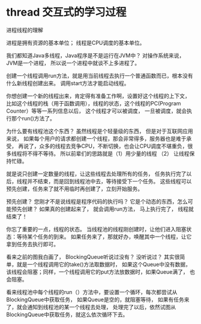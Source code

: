 # thread 交互式的学习过程
进程线程的理解

进程是拥有资源的基本单位；
线程是CPU调度的基本单位。

我们都知道Java多线程，Java程序是不是运行在JVM中？ 对操作系统来说，JVM是一个进程，
所以说一个进程中就谈不上多进程了。

创建一个线程调用run方法，就是用当前线程去执行一个普通函数而已，根本没有什么新线程创建出来。
调用start方法才能启动线程。

你想创建一个新的线程出来，肯定得有准备工作啊，设置好这个线程的上下文，
比如这个线程的栈（用于函数调用），线程的状态，这个线程的PC(Program Counter）等等一系列信息以后，
这个线程才可以被调度， 一旦被调度，就会执行那个run()方法了。

为什么要有线程池这个东西？
虽然线程是个轻量级的东西， 但是对于互联网应用来说，
如果每个用户的请求都创建一个线程，那会非常得多，服务器也是难于承受，
再说了，众多的线程去竞争CPU，不断切换，也会让CPU调度不堪重负，很多线程将不得不等待。
所以前辈们的思路就是（1）用少量的线程 （2） 让线程保持忙碌。

就是说只创建一定数量的线程，让这些线程去处理所有的任务，
任务执行完了以后，线程并不结束，而是回到线程池中去，等待接受下一个任务。
这些线程可以预先创建，任务来了就不用临时再创建了，立刻开始服务。

预先创建？ 您刚才不是说线程是程序代码的执行吗？
它是个动态的东西，怎么可能预先创建？ 如果真的创建起来了，
就会调用run方法， 马上执行完了， 线程就结束了！

你忘了重要的一点，线程的状态。 
当线程池的线程刚创建时，让他们进入阻塞状态：等待某个任务的到来。 
如果任务来了，那就好办，唤醒其中一个线程，让它拿到任务去执行即可。

看来之前的图我白画了， BlockingQueue听说过没有？ 
没听说过？ 其实很简单，就是一个线程调用它的take()方法取数据时， 
如果这个Queue中没有数据，该线程会阻塞；同样，一个线程调用它的put方法放数据时，如果Queue满了， 也会阻塞。

看来线程池中每个线程的run（）方法中，要设置一个循环，每次都尝试从BlockingQueue中获取任务，
如果Queue是空的，就阻塞等待， 如果有任务来了，就会通知到线程池的某一个线程去处理，
处理完了以后，依然试图从BlockingQueue中获取任务，就这么依次循环下去。
